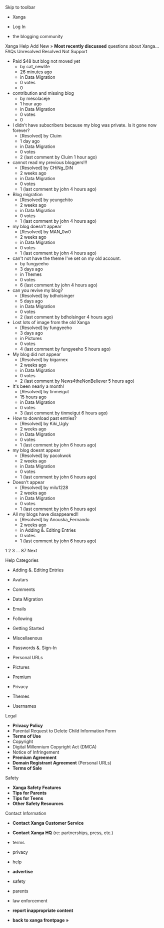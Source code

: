 Skip to toolbar

*   Xanga

*   Log In

*   the blogging community

Xanga Help Add New » **Most recently discussed** questions about Xanga… FAQs Unresolved Resolved Not Support

*   Paid $48 but blog not moved yet
    *   by cat\_newlife
    *   26 minutes ago
    *   in Data Migration
    *   0 votes
    *   0
*   contribution and missing blog
    *   by mesolaceje
    *   1 hour ago
    *   in Data Migration
    *   0 votes
    *   0
*   I didn't have subscribers because my blog was private. Is it gone now forever?
    *   \[Resolved\] by Cluim
    *   1 day ago
    *   in Data Migration
    *   0 votes
    *   2 (last comment by Cluim 1 hour ago)
*   cannot read my previous bloggers!!!
    *   \[Resolved\] by CHiNg\_DiN
    *   2 weeks ago
    *   in Data Migration
    *   0 votes
    *   1 (last comment by john 4 hours ago)
*   Blog migration
    *   \[Resolved\] by yeungchito
    *   2 weeks ago
    *   in Data Migration
    *   0 votes
    *   1 (last comment by john 4 hours ago)
*   my blog doesn’t appear
    *   \[Resolved\] by MAN\_0w0
    *   2 weeks ago
    *   in Data Migration
    *   0 votes
    *   1 (last comment by john 4 hours ago)
*   can't not have the theme I've set on my old account.
    *   by fungyeeho
    *   3 days ago
    *   in Themes
    *   0 votes
    *   6 (last comment by john 4 hours ago)
*   can you revive my blog?
    *   \[Resolved\] by bdholsinger
    *   5 days ago
    *   in Data Migration
    *   0 votes
    *   2 (last comment by bdholsinger 4 hours ago)
*   Lost lots of image from the old Xanga
    *   \[Resolved\] by fungyeeho
    *   3 days ago
    *   in Pictures
    *   0 votes
    *   4 (last comment by fungyeeho 5 hours ago)
*   My blog did not appear
    *   \[Resolved\] by bigarnex
    *   2 weeks ago
    *   in Data Migration
    *   0 votes
    *   2 (last comment by News4theNonBeliever 5 hours ago)
*   It's been nearly a month!
    *   \[Resolved\] by tinmeigut
    *   15 hours ago
    *   in Data Migration
    *   0 votes
    *   3 (last comment by tinmeigut 6 hours ago)
*   How to download past entries?
    *   \[Resolved\] by Kiki\_Ugly
    *   2 weeks ago
    *   in Data Migration
    *   0 votes
    *   1 (last comment by john 6 hours ago)
*   my blog doesnt appear
    *   \[Resolved\] by pacokwok
    *   2 weeks ago
    *   in Data Migration
    *   0 votes
    *   1 (last comment by john 6 hours ago)
*   Doesn't appear
    *   \[Resolved\] by milu1228
    *   2 weeks ago
    *   in Data Migration
    *   0 votes
    *   1 (last comment by john 6 hours ago)
*   All my blogs have disappeared!!
    *   \[Resolved\] by Anouska\_Fernando
    *   2 weeks ago
    *   in Adding &. Editing Entries
    *   0 votes
    *   1 (last comment by john 6 hours ago)

1 2 3 ... 87 Next

Help Categories

*   Adding &. Editing Entries
*   Avatars
*   Comments
*   Data Migration
*   Emails
*   Following
*   Getting Started
*   Miscellaenous

*   Passwords &. Sign-In
*   Personal URLs
*   Pictures
*   Premium
*   Privacy
*   Themes
*   Usernames

Legal

*   **Privacy Policy**
*   Parental Request to Delete Child Information Form
*   **Terms of Use**
*   Copyright
*   Digital Millennium Copyright Act (DMCA)
*   Notice of Infringement
*   **Premium Agreement**
*   **Domain Registrant Agreement** (Personal URLs)
*   **Terms of Sale**

Safety

*   **Xanga Safety Features**
*   **Tips for Parents**
*   **Tips for Teens**
*   **Other Safety Resources**

Contact Information

*   **Contact Xanga Customer Service**
*   **Contact Xanga HQ** (re: partnerships, press, etc.)

*   terms
*   privacy
*   help
*   **advertise**

*   safety
*   parents
*   law enforcement
*   **report inappropriate content**

*   **back to xanga frontpage »**